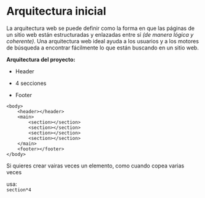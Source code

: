 # Arquitectura inicial

La arquitectura web se puede definir como la forma en que las páginas de un sitio web están estructuradas y enlazadas entre sí _(de manera lógica y coherente)_. Una arquitectura web ideal ayuda a los usuarios y a los motores de búsqueda a encontrar fácilmente lo que están buscando en un sitio web.

**Arquitectura del proyecto:**

-   Header
    
-   4 secciones
    
-   Footer
    

```
<body>
    <header></header>
    <main>
        <section></section>
        <section></section>
        <section></section>
        <section></section>
    </main>
    <footer></footer>
</body>
```

Si quieres crear vairas veces un elemento, como cuando copea varias veces <section> usa:  
`section*4`